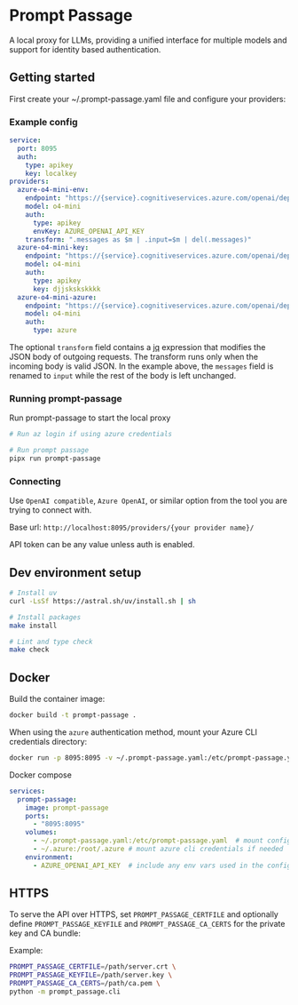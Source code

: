 # Prompt Passage

A local proxy for LLMs, providing a unified interface for multiple models and support for identity based authentication.

## Getting started

First create your ~/.prompt-passage.yaml file and configure your providers:

### Example config

```yaml
service:
  port: 8095
  auth:
    type: apikey
    key: localkey
providers:
  azure-o4-mini-env:
    endpoint: "https://{service}.cognitiveservices.azure.com/openai/deployments/o4-mini/chat/completions?api-version=2025-01-01-preview"
    model: o4-mini
    auth:
      type: apikey
      envKey: AZURE_OPENAI_API_KEY
    transform: ".messages as $m | .input=$m | del(.messages)"
  azure-o4-mini-key:
    endpoint: "https://{service}.cognitiveservices.azure.com/openai/deployments/o4-mini/chat/completions?api-version=2025-01-01-preview"
    model: o4-mini
    auth:
      type: apikey
      key: djjskskskkkk
  azure-o4-mini-azure:
    endpoint: "https://{service}.cognitiveservices.azure.com/openai/deployments/o4-mini/chat/completions?api-version=2025-01-01-preview"
    model: o4-mini
    auth:
      type: azure
```

The optional `transform` field contains a [jq](https://stedolan.github.io/jq/) expression that
modifies the JSON body of outgoing requests. The transform runs only when the incoming body
is valid JSON. In the example above, the `messages` field is renamed to `input` while the
rest of the body is left unchanged.

### Running prompt-passage

Run prompt-passage to start the local proxy

```bash
# Run az login if using azure credentials

# Run prompt passage
pipx run prompt-passage
```

### Connecting

Use `OpenAI compatible`, `Azure OpenAI`, or similar option from the tool you are trying to connect with.

Base url: `http://localhost:8095/providers/{your provider name}/`

API token can be any value unless auth is enabled.


## Dev environment setup

```bash
# Install uv
curl -LsSf https://astral.sh/uv/install.sh | sh

# Install packages
make install

# Lint and type check
make check
```
## Docker

Build the container image:

```bash
docker build -t prompt-passage .
```

When using the `azure` authentication method, mount your Azure CLI credentials directory:

```bash
docker run -p 8095:8095 -v ~/.prompt-passage.yaml:/etc/prompt-passage.yaml -v ~/.azure:/root/.azure -e AZURE_OPENAI_API_KEY prompt-passage
```

Docker compose

```yaml
services:
  prompt-passage:
    image: prompt-passage
    ports:
      - "8095:8095"
    volumes:
      - ~/.prompt-passage.yaml:/etc/prompt-passage.yaml  # mount config file
      - ~/.azure:/root/.azure # mount azure cli credentials if needed
    environment:
      - AZURE_OPENAI_API_KEY  # include any env vars used in the config
```

## HTTPS

To serve the API over HTTPS, set `PROMPT_PASSAGE_CERTFILE` and optionally
define `PROMPT_PASSAGE_KEYFILE` and `PROMPT_PASSAGE_CA_CERTS` for the
private key and CA bundle:

Example:

```bash
PROMPT_PASSAGE_CERTFILE=/path/server.crt \
PROMPT_PASSAGE_KEYFILE=/path/server.key \
PROMPT_PASSAGE_CA_CERTS=/path/ca.pem \
python -m prompt_passage.cli
```


